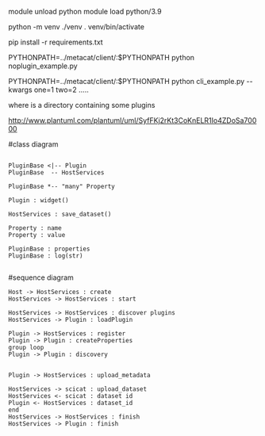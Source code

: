 module unload python
module load python/3.9


python -m venv ./venv
. venv/bin/activate

pip install -r requirements.txt 

PYTHONPATH=../metacat/client/:$PYTHONPATH python noplugin_example.py

PYTHONPATH=../metacat/client/:$PYTHONPATH python cli_example.py <step> --kwargs one=1 two=2 .....

where <step> is a directory containing some plugins


http://www.plantuml.com/plantuml/uml/SyfFKj2rKt3CoKnELR1Io4ZDoSa70000

#class diagram

```plantuml

PluginBase <|-- Plugin
PluginBase  -- HostServices 

PluginBase *-- "many" Property

Plugin : widget()

HostServices : save_dataset()

Property : name
Property : value

PluginBase : properties
PluginBase : log(str)


```


#sequence diagram

```plantuml
Host -> HostServices : create
HostServices -> HostServices : start

HostServices -> HostServices : discover plugins
HostServices -> Plugin : loadPlugin

Plugin -> HostServices : register
Plugin -> Plugin : createProperties
group loop
Plugin -> Plugin : discovery


Plugin -> HostServices : upload_metadata

HostServices -> scicat : upload_dataset
HostServices <- scicat : dataset id
Plugin <- HostServices : dataset_id
end
HostServices -> HostServices : finish
HostServices -> Plugin : finish
```


